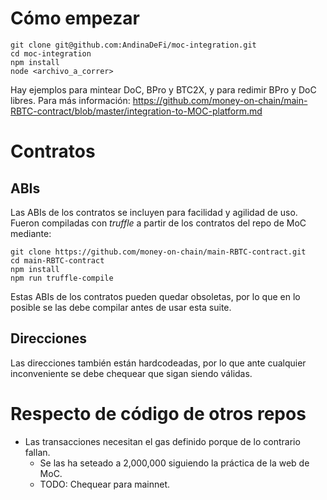 # Cómo empezar

```
git clone git@github.com:AndinaDeFi/moc-integration.git
cd moc-integration
npm install
node <archivo_a_correr>
```

Hay ejemplos para mintear DoC, BPro y BTC2X, y para redimir BPro y DoC libres.
Para más información: https://github.com/money-on-chain/main-RBTC-contract/blob/master/integration-to-MOC-platform.md

# Contratos

## ABIs

Las ABIs de los contratos se incluyen para facilidad y agilidad de uso. Fueron compiladas con _truffle_ a partir de los contratos del repo de MoC mediante:

```
git clone https://github.com/money-on-chain/main-RBTC-contract.git
cd main-RBTC-contract
npm install
npm run truffle-compile
```

Estas ABIs de los contratos pueden quedar obsoletas, por lo que en lo posible se las debe compilar antes de usar esta suite.

## Direcciones

Las direcciones también están hardcodeadas, por lo que ante cualquier inconveniente se debe chequear que sigan siendo válidas.

# Respecto de código de otros repos

- Las transacciones necesitan el gas definido porque de lo contrario fallan.
  - Se las ha seteado a 2,000,000 siguiendo la práctica de la web de MoC.
  - TODO: Chequear para mainnet.
